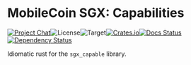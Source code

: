 # MobileCoin SGX: Capabilities

[![Project Chat][chat-image]][chat-link]<!--
-->![License][license-image]<!--
-->![Target][target-image]<!--
-->[![Crates.io][crate-image]][crate-link]<!--
-->[![Docs Status][docs-image]][docs-link]<!--
-->[![Dependency Status][deps-image]][deps-link]

Idiomatic rust for the `sgx_capable` library.

[chat-image]: https://img.shields.io/discord/844353360348971068?style=flat-square
[chat-link]: https://mobilecoin.chat
[license-image]: https://img.shields.io/crates/l/mc-sgx-capable?style=flat-square
[target-image]: https://img.shields.io/badge/target-x86__64-blue?style=flat-square
[crate-image]: https://img.shields.io/crates/v/mc-sgx-capable.svg?style=flat-square
[crate-link]: https://crates.io/crates/mc-sgx-capable
[docs-image]: https://img.shields.io/docsrs/mc-sgx-capable?style=flat-square
[docs-link]: https://docs.rs/crate/mc-sgx-capable
[deps-image]: https://deps.rs/crate/mc-sgx-capable/0.10.0/status.svg?style=flat-square
[deps-link]: https://deps.rs/crate/mc-sgx-capable/0.10.0
